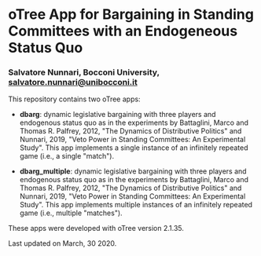 # oTree App for Bargaining in Standing Committees with an Endogeneous Status Quo
### Salvatore Nunnari, Bocconi University, salvatore.nunnari@unibocconi.it

This repository contains two oTree apps:

* **dbarg**: dynamic legislative bargaining with three players and endogenous status quo
as in the experiments by Battaglini, Marco and Thomas R. Palfrey, 2012, "The Dynamics of Distributive Politics" and Nunnari, 2019, "Veto Power in Standing Committees: An Experimental Study". This app implements a single instance of an infinitely repeated game (i.e., a single "match").

* **dbarg_multiple**: dynamic legislative bargaining with three players and endogenous status quo as in the experiments by Battaglini, Marco and Thomas R. Palfrey, 2012, "The Dynamics of Distributive Politics" and Nunnari, 2019, "Veto Power in Standing Committees: An Experimental Study". This app implements multiple instances of an infinitely repeated game (i.e., multiple "matches").

These apps were developed with oTree version 2.1.35.

Last updated on March, 30 2020.
